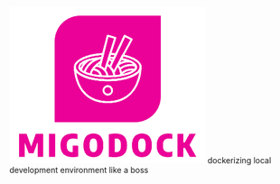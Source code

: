![migodock](https://github.com/dxtrleague/migodock/blob/master/assets/logo.png?raw=true)
dockerizing local development environment like a boss
